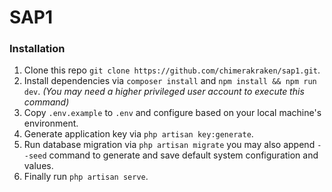 # SAP1

### Installation
1. Clone this repo ```git clone https://github.com/chimerakraken/sap1.git```.
2. Install dependencies via ```composer install``` and ```npm install && npm run dev```. _(You may need a higher privileged user account to execute this command)_
3. Copy ```.env.example``` to ```.env``` and configure based on your local machine's environment.
4. Generate application key via ```php artisan key:generate```.
5. Run database migration via ```php artisan migrate``` you may also append ```--seed``` command to generate and save default system configuration and values.
6. Finally run ```php artisan serve```.
